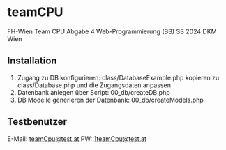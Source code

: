 # teamCPU
FH-Wien Team CPU Abgabe 4 Web-Programmierung (BB) SS 2024 DKM Wien

## Installation
1. Zugang zu DB konfigurieren: class/DatabaseExample.php kopieren zu class/Database.php und die Zugangsdaten anpassen
2. Datenbank anlegen über Script: 00_db/createDB.php
3. DB Modelle generieren der Datenbank: 00_db/createModels.php

## Testbenutzer
E-Mail: teamCpu@test.at
PW: 1teamCpu@test.at
